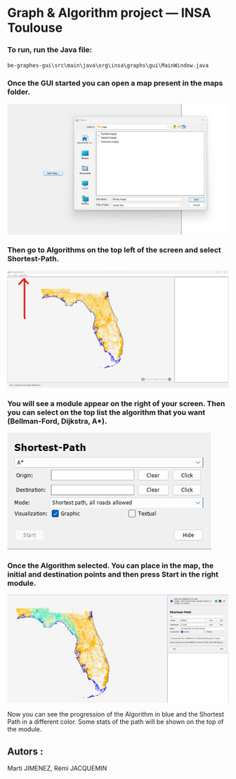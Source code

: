 # Graph & Algorithm project &mdash; INSA Toulouse

### To run, run the Java file:
`be-graphes-gui\src\main\java\org\insa\graphs\gui\MainWindow.java`

### Once the GUI started you can open a map present in the maps folder.

![Open a map](imgs/open_map.png)

### Then go to Algorithms on the top left of the screen and select Shortest-Path.

![Open a map](imgs/select_algorithm.png)

### You will see a module appear on the right of your screen. Then you can select on the top list the algorithm that you want (Bellman-Ford, Dijkstra, A*).

![Open a map](imgs/module.png)

### Once the Algorithm selected. You can place in the map, the initial and destination points and then press Start in the right module.

![Open a map](imgs/example.png)

Now you can see the progression of the Algorithm in blue and the Shortest Path in a different color. Some stats of the path will be shown on the top of the module.


## Autors : 

Marti JIMENEZ, Rémi JACQUEMIN
